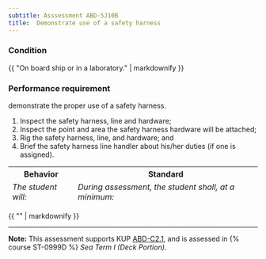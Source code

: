 ```yaml
---
subtitle: Asssessment ABD-5J10B
title:  Demonstrate use of a safety harness
---
```




### Condition

{{ "On board ship or in a laboratory." | markdownify }}

### Performance requirement 

<table width='100%' class='Guidelines'>
 <thead>
 <tr>
     <th class='thirty'>Behavior</th>
     <th class='seventy'>Standard</th>
 </tr>
 <tr>
     <td><em>The student will:</em></td>
     <td><em>During assessment, the student shall, at a minimum:</em></td>
 </tr>
 </thead>
 <tbody>


<!--rowstart-->

demonstrate the proper use of a safety harness.

<!--cellbreak-->

1. Inspect the safety harness, line and hardware;
2. Inspect the point and area the safety harness hardware will be attached;
3. Rig the safety harness, line, and hardware; and
4. Brief the safety harness line handler about his/her duties (if one is assigned). 

<!--rowend-->


 </tbody>
 </table>

{{ "" | markdownify }}


*****

**Note:** This assessment supports KUP [ABD-C2.1]({{site.baseurl}}/tables/25.html#ABD-C2.1), and is assessed in  {% course  ST-0999D %}  *Sea Term I (Deck Portion)*. 

